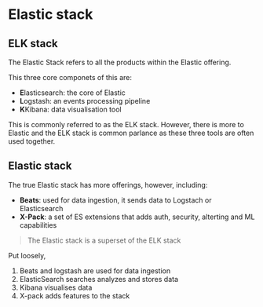 # Elastic stack 

## ELK stack

The Elastic Stack refers to all the products within the Elastic offering.

This three core componets of this are:

- **E**lasticsearch: the core of Elastic
- **L**ogstash: an events processing pipeline 
- **K**Kibana: data visualisation tool

This is commonly referred to as the ELK stack. However, there is more to Elastic and the ELK stack is common parlance as these three tools are often used together.

## Elastic stack

The true Elastic stack has more offerings, however, including:

- **Beats**: used for data ingestion, it sends data to Logstach or Elasticsearch
- **X-Pack**: a set of ES extensions that adds auth, security, alterting and ML capabilities

> The Elastic stack is a superset of the ELK stack

Put loosely, 

1. Beats and logstash are used for data ingestion
2. ElasticSearch searches analyzes and stores data
3. Kibana visualises data
4. X-pack adds features to the stack
